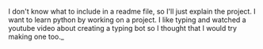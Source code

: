 I don't know what to include in a readme file, so I'll just explain the project. I want to learn python by working on a project. I like typing and watched a youtube video about creating a typing bot so I thought that I would try making one too._
